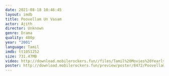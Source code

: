 ```yaml
---
date: 2021-08-18 10:46:45
layout: imdb
title: Poovellam Un Vasam
actor: Ajith
director: Unknown
genre: Drama
quality: 480p
year: "2001"
language: Tamil
imdb: tt1051252
size: 731.47MB
video: http://download.mobilerockers.fun//files/Tamil%20Movies%20Yearly%20Collections/Tamil%202001%20Collections/Poovellam%20Un%20Vasam%20(2001)/Poovellam%20Un%20Vasam%20(2001)%20Full%20Movies/Poovellam%20Un%20Vasam%20(2001)%20DVDRip/Poovellam%20Un%20Vasam%20(2001)%20DVDRip%20Single%20Part.mp4
poster: http://download.mobilerockers.fun/preview/poster/8472/Poovellam%20Un%20Vasam%20(2001).png
---
```


